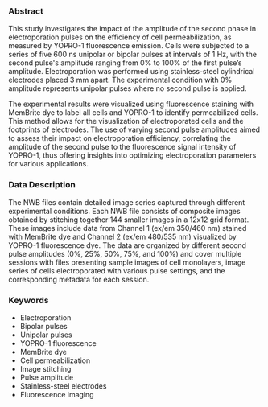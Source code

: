 ### Abstract

This study investigates the impact of the amplitude of the second phase in electroporation pulses on the efficiency of cell permeabilization, as measured by YOPRO-1 fluorescence emission. Cells were subjected to a series of five 600 ns unipolar or bipolar pulses at intervals of 1 Hz, with the second pulse's amplitude ranging from 0% to 100% of the first pulse’s amplitude. Electroporation was performed using stainless-steel cylindrical electrodes placed 3 mm apart. The experimental condition with 0% amplitude represents unipolar pulses where no second pulse is applied.

The experimental results were visualized using fluorescence staining with MemBrite dye to label all cells and YOPRO-1 to identify permeabilized cells. This method allows for the visualization of electroporated cells and the footprints of electrodes. The use of varying second pulse amplitudes aimed to assess their impact on electroporation efficiency, correlating the amplitude of the second pulse to the fluorescence signal intensity of YOPRO-1, thus offering insights into optimizing electroporation parameters for various applications.

### Data Description

The NWB files contain detailed image series captured through different experimental conditions. Each NWB file consists of composite images obtained by stitching together 144 smaller images in a 12x12 grid format. These images include data from Channel 1 (ex/em 350/460 nm) stained with MemBrite dye and Channel 2 (ex/em 480/535 nm) visualized by YOPRO-1 fluorescence dye. The data are organized by different second pulse amplitudes (0%, 25%, 50%, 75%, and 100%) and cover multiple sessions with files presenting sample images of cell monolayers, image series of cells electroporated with various pulse settings, and the corresponding metadata for each session.

### Keywords

- Electroporation
- Bipolar pulses
- Unipolar pulses
- YOPRO-1 fluorescence
- MemBrite dye
- Cell permeabilization
- Image stitching
- Pulse amplitude
- Stainless-steel electrodes
- Fluorescence imaging
